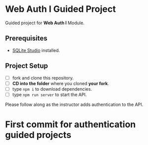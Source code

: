 # Web Auth I Guided Project

Guided project for **Web Auth I** Module.

## Prerequisites

- [SQLite Studio](https://sqlitestudio.pl/index.rvt?act=download) installed.

## Project Setup

- [ ] fork and clone this repository.
- [ ] **CD into the folder** where you cloned **your fork**.
- [ ] type `npm i` to download dependencies.
- [ ] type `npm run server` to start the API.

Please follow along as the instructor adds authentication to the API.

# First commit for authentication guided projects
